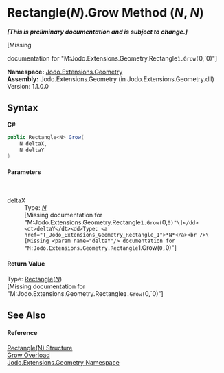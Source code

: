 # Rectangle(*N*).Grow Method (*N*, *N*)
 _**\[This is preliminary documentation and is subject to change.\]**_

\[Missing <summary> documentation for "M:Jodo.Extensions.Geometry.Rectangle`1.Grow(`0,`0)"\]

**Namespace:**&nbsp;<a href="N_Jodo_Extensions_Geometry">Jodo.Extensions.Geometry</a><br />**Assembly:**&nbsp;Jodo.Extensions.Geometry (in Jodo.Extensions.Geometry.dll) Version: 1.1.0.0

## Syntax

**C#**<br />
``` C#
public Rectangle<N> Grow(
	N deltaX,
	N deltaY
)
```


#### Parameters
&nbsp;<dl><dt>deltaX</dt><dd>Type: <a href="T_Jodo_Extensions_Geometry_Rectangle_1">*N*</a><br />\[Missing <param name="deltaX"/> documentation for "M:Jodo.Extensions.Geometry.Rectangle`1.Grow(`0,`0)"\]</dd><dt>deltaY</dt><dd>Type: <a href="T_Jodo_Extensions_Geometry_Rectangle_1">*N*</a><br />\[Missing <param name="deltaY"/> documentation for "M:Jodo.Extensions.Geometry.Rectangle`1.Grow(`0,`0)"\]</dd></dl>

#### Return Value
Type: <a href="T_Jodo_Extensions_Geometry_Rectangle_1">Rectangle</a>(<a href="T_Jodo_Extensions_Geometry_Rectangle_1">*N*</a>)<br />\[Missing <returns> documentation for "M:Jodo.Extensions.Geometry.Rectangle`1.Grow(`0,`0)"\]

## See Also


#### Reference
<a href="T_Jodo_Extensions_Geometry_Rectangle_1">Rectangle(N) Structure</a><br /><a href="Overload_Jodo_Extensions_Geometry_Rectangle_1_Grow">Grow Overload</a><br /><a href="N_Jodo_Extensions_Geometry">Jodo.Extensions.Geometry Namespace</a><br />